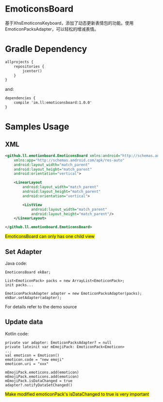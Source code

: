 # EmoticonsBoard
基于XhsEmoticonsKeyboard，添加了动态更新表情包的功能。使用EmoticonPacksAdapter，可以轻松的增减表情。
# Gradle Dependency

```xml  
allprojects {
    repositories {
        jcenter()
    }
}
```
and:

```xml
dependencies { 
    compile 'im.ll:emoticonsboard:1.0.0'
}
```
# Samples Usage
## XML

```xml
<github.ll.emotionboard.EmoticonsBoard xmlns:android="http://schemas.android.com/apk/res/android"
    xmlns:app="http://schemas.android.com/apk/res-auto"
    android:layout_width="match_parent"
    android:layout_height="match_parent"
    android:orientation="vertical">

    <LinearLayout
        android:layout_width="match_parent"
        android:layout_height="match_parent"
        android:orientation="vertical">

        <ListView
            android:layout_width="match_parent"
            android:layout_height="match_parent"/>
    </LinearLayout>

</github.ll.emotionboard.EmoticonsBoard>

```
<mark>EmoticonsBoard can only has one child view</mark>

## Set Adapter

Java code:

```
EmoticonsBoard ekBar;

List<EmoticonPack> packs = new ArrayList<EmoticonPack>;
init packs...

EmoticonPacksAdapter adapter = new EmoticonPacksAdapter(packs);
ekBar.setAdapter(adapter);
```
For details refer to the demo source



## Update data

Kotlin code:

```
private var adapter: EmoticonPacksAdapter? = null
private lateinit var mEmojiPack: EmoticonPack<Emoticon>
...
val emoticon = Emoticon()
emoticon.code = "new emoji"
emoticon.uri = "xxx"

mEmojiPack.emoticons.add(emoticon)
mEmojiPack.emoticons.add(emoticon)
mEmojiPack.isDataChanged = true
adapter?.notifyDataSetChanged()
```
<mark>Make modified emoticonPack's isDataChanged to true is very important </mark>